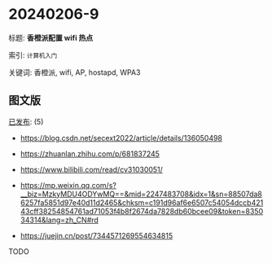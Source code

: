 # 20240206-9

标题:
**香橙派配置 wifi 热点**

索引: `计算机入门`

关键词:
香橙派, wifi, AP, hostapd, WPA3


## 图文版

[已发布](./a.md): (5)

+ <https://blog.csdn.net/secext2022/article/details/136050498>
+ <https://zhuanlan.zhihu.com/p/681837245>
+ <https://www.bilibili.com/read/cv31030051/>

+ <https://mp.weixin.qq.com/s?__biz=MzkyMDU4ODYwMQ==&mid=2247483708&idx=1&sn=88507da86257fa5851d97e40d11d2465&chksm=c191d96af6e6507c54054dccb42143cff38254854761ad71053f4b8f2674da7828db60bcee09&token=835034314&lang=zh_CN#rd>

+ <https://juejin.cn/post/7344571269554634815>

TODO
